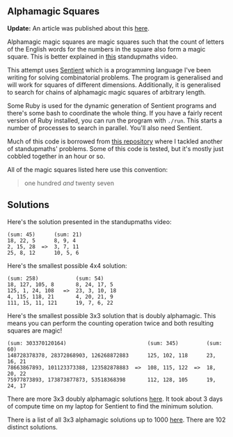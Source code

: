 ## Alphamagic Squares

**Update:** An article was published about this [here](https://www.futilitycloset.com/2017/05/07/double-alphamagic-squares/).

Alphamagic magic squares are magic squares such that the count of letters of the
English words for the numbers in the square also form a magic square. This is
better explained in [this](https://www.youtube.com/watch?v=cZ1W1vbuYuQ)
standupmaths video.

This attempt uses [Sentient](http://sentient-lang.org/) which is a programming
language I've been writing for solving combinatorial problems. The program is
generalised and will work for squares of different dimensions. Additionally, it
is generalised to search for chains of alphamagic magic squares of arbitrary
length.

Some Ruby is used for the dynamic generation of Sentient programs and there's
some bash to coordinate the whole thing. If you have a fairly recent version of
Ruby installed, you can run the program with `./run`. This starts a number of
processes to search in parallel. You'll also need Sentient.

Much of this code is borrowed from
[this repository](https://github.com/tuzz/number_chains) where I tackled another
of standupmaths' problems. Some of this code is tested, but it's mostly just
cobbled together in an hour or so.

All of the magic squares listed here use this convention:

> one hundred _and_ twenty seven

## Solutions

Here's the solution presented in the standupmaths video:

```
(sum: 45)      (sum: 21)
18, 22, 5      8, 9, 4
2, 15, 28  =>  3, 7, 11
25, 8, 12      10, 5, 6
```

Here's the smallest possible 4x4 solution:

```
(sum: 258)            (sum: 54)
18, 127, 105, 8       8, 24, 17, 5
125, 1, 24, 108   =>  23, 3, 10, 18
4, 115, 118, 21       4, 20, 21, 9
111, 15, 11, 121      19, 7, 6, 22
```

Here's the smallest possible 3x3 solution that is doubly alphamagic. This means
you can perform the counting operation twice and both resulting squares are
magic!

```
(sum: 303370120164)                          (sum: 345)         (sum: 60)
148728378378, 28372868903, 126268872883      125, 102, 118      23, 16, 21
78663867893, 101123373388, 123582878883  =>  108, 115, 122  =>  18, 20, 22
75977873893, 173873877873, 53518368398       112, 128, 105      19, 24, 17
```

There are more 3x3 doubly alphamagic solutions [here](./doubly_letterwise.md).
It took about 3 days of compute time on my laptop for Sentient to find the
minimum solution.

There is a list of all 3x3 alphamagic solutions up to 1000
[here](solutions_up_to_1000.md). There are 102 distinct solutions.

